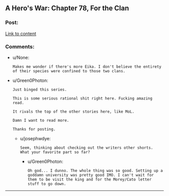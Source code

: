## A Hero's War: Chapter 78, For the Clan

### Post:

[Link to content](https://www.fictionpress.com/s/3238329/78/A-Hero-s-War)

### Comments:

- u/None:
  ```
  Makes me wonder if there's more Eika. I don't believe the entirety of their species were confined to those two clans.
  ```

- u/Green0Photon:
  ```
  Just binged this series.

  This is some serious rational shit right here. Fucking amazing read.

  It rivals the top of the other stories here, like MoL.

  Damn I want to read more.

  Thanks for posting.
  ```

  - u/josephwdye:
    ```
    Seem, thinking about checking out the writers other shorts. What your favorite part so far?
    ```

    - u/Green0Photon:
      ```
      Oh god... I dunno. The whole thing was so good. Setting up a goddamn university was pretty good IMO. I can't wait for them to be visit the king and for the Morey/Cato letter stuff to go down.
      ```

---

